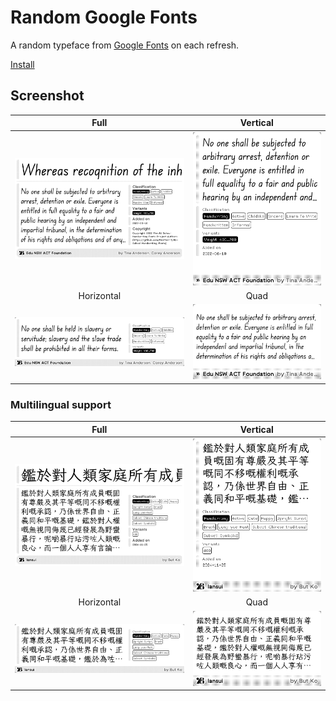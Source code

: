 # Random Google Fonts

A random typeface from [Google Fonts](https://fonts.google.com/) on each refresh.

[Install](https://usetrmnl.com/recipes/163790)

## Screenshot

| Full | Vertical |
| :---: | :---: |
| ![Screenshot](./images/f.png) | ![Screenshot](./images/v.png) |
| Horizontal | Quad |
| ![Screenshot](./images/h.png) | ![Screenshot](./images/q.png) |

### Multilingual support

| Full | Vertical |
| :---: | :---: |
| ![Screenshot](./images/iansui-f.png) | ![Screenshot](./images/iansui-v.png) |
| Horizontal | Quad |
| ![Screenshot](./images/iansui-h.png) | ![Screenshot](./images/iansui-q.png) |
